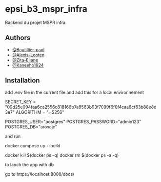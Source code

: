 
# epsi_b3_mspr_infra

Backend du projet MSPR infra.


## Authors

- [@Boutillier-paul](https://github.com/Boutillier-paul)
- [@Alexis-Looten](https://github.com/Alexis-Looten)
- [@Zita-Eliane](https://github.com/Zita-Eliane)
- [@Kanesho1924](https://github.com/Kanesho1924)


## Installation

add .env file in the current file and add this for a local environnement

SECRET_KEY = "09d25e094faa6ca2556c818166b7a9563b93f7099f6f0f4caa6cf63b88e8d3e7"
ALGORITHM = "HS256"


POSTGRES_USER="postgres"
POSTGRES_PASSWORD="admin123"
POSTGRES_DB="arosaje"

and run 

docker compose up --build 

docker kill $(docker ps -q)
docker rm $(docker ps -a -q)

to lanch the app with db

go to https://localhost:8000/docs/
